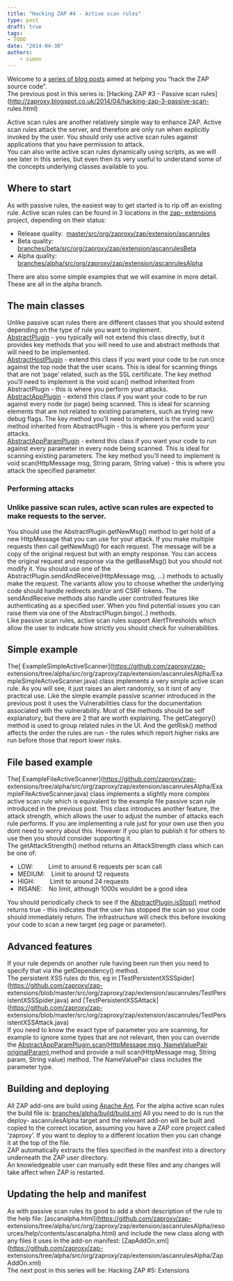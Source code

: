 ```yaml
---
title: "Hacking ZAP #4 - Active scan rules"
type: post
draft: true
tags:
- TODO
date: "2014-04-30"
authors:
    - simon
---
```

Welcome to a [series of blog posts](https://github.com/zaproxy/zaproxy/wiki/Development) aimed at helping you “hack the ZAP source code”.  
The previous post in this series is: [Hacking ZAP #3 - Passive scan rules](http://zaproxy.blogspot.co.uk/2014/04/hacking-zap-3-passive-scan-
rules.html)  
  
Active scan rules are another relatively simple way to enhance ZAP. Active scan rules attack the server, and therefore are only run when
explicitly invoked by the user. You should only use active scan rules against applications that you have permission to attack.  
You can also write active scan rules dynamically using scripts, as we will see later in this series, but even then its very useful to understand
some of the concepts underlying classes available to you.  

##  Where to start

As with passive rules, the easiest way to get started is to rip off an existing rule. Active scan rules can be found in 3 locations in the [zap-
extensions](https://github.com/zaproxy/zap-extensions/) project, depending on their status:  

  * Release quality:  [master/src/org/zaproxy/zap/extension/ascanrules](https://github.com/zaproxy/zap-extensions/tree/master/src/org/zaproxy/zap/extension/ascanrules)
  * Beta quality:        [branches/beta/src/org/zaproxy/zap/extension/ascanrulesBeta](https://github.com/zaproxy/zap-extensions/tree/beta/src/org/zaproxy/zap/extension/ascanrulesBeta)
  * Alpha quality:      [branches/alpha/src/org/zaproxy/zap/extension/ascanrulesAlpha](https://github.com/zaproxy/zap-extensions/tree/alpha/src/org/zaproxy/zap/extension/ascanrulesAlpha)

There are also some simple examples that we will examine in more detail.  
These are all in the alpha branch.  

##  The main classes

Unlike passive scan rules there are different classes that you should extend depending on the type of rule you want to implement.  
[AbstractPlugin](https://github.com/zaproxy/zaproxy/blob/develop/src/org/parosproxy/paros/core/scanner/AbstractPlugin.java) \- you typically
will not extend this class directly, but it provides key methods that you will need to use and abstract methods that will need to be
implemented.  
[AbstractHostPlugin](https://github.com/zaproxy/zaproxy/blob/develop/src/org/parosproxy/paros/core/scanner/AbstractHostPlugin.java) \- extend
this class if you want your code to be run once against the top node that the user scans. This is ideal for scanning things that are not ‘page’
related, such as the SSL certificate. The key method you’ll need to implement is the void scan() method inherited from AbstractPlugin - this is
where you perform your attacks.  
[AbstractAppPlugin](https://github.com/zaproxy/zaproxy/blob/develop/src/org/parosproxy/paros/core/scanner/AbstractAppPlugin.java) \- extend this
class if you want your code to be run against every node (or page) being scanned. This is ideal for scanning elements that are not related to
existing parameters, such as trying new debug flags. The key method you’ll need to implement is the void scan() method inherited from
AbstractPlugin - this is where you perform your attacks.  
[AbstractAppParamPlugin](https://github.com/zaproxy/zaproxy/blob/develop/src/org/parosproxy/paros/core/scanner/AbstractAppParamPlugin.java) \-
extend this class if you want your code to run against every parameter in every node being scanned. This is ideal for scanning existing
parameters. The key method you’ll need to implement is void scan(HttpMessage msg, String param, String value) \- this is where you attack the
specified parameter.  

###  Performing attacks

###

###  Unlike passive scan rules, active scan rules are expected to make requests to the server.

You should use the AbstractPlugin.getNewMsg() method to get hold of a new HttpMessage that you can use for your attack. If you make multiple
requests then call getNewMsg() for each request. The message will be a copy of the original request but with an empty response. You can access
the original request and response via the getBaseMsg() but you should not modify it. You should use one of the
AbstractPlugin.sendAndReceive(HttpMessage msg, …) methods to actually make the request. The variants allow you to choose whether the underlying
code should handle redirects and/or anti CSRF tokens.  The sendAndReceive methods also handle user controlled features like authenticating as a
specified user. When you find potential issues you can raise them via one of the AbstractPlugin.bingo(..) methods.  
Like passive scan rules, active scan rules support AlertThresholds which allow the user to indicate how strictly you should check for
vulnerabilities.  

##  Simple example

  
The[ ExampleSimpleActiveScanner](https://github.com/zaproxy/zap-
extensions/tree/alpha/src/org/zaproxy/zap/extension/ascanrulesAlpha/ExampleSimpleActiveScanner.java) class implements a very simple active scan
rule. As you will see, it just raises an alert randomly, so it isnt of any practical use. Like the simple example passive scanner introduced in
the previous post it uses the Vulnerabilities class for the documentation associated with the vulnerability. Most of the methods should be self
explanatory, but there are 2 that are worth explaining. The getCategory() method is used to group related rules in the UI. And the getRisk()
method affects the order the rules are run - the rules which report higher risks are run before those that report lower risks.  

##  File based example

The[ ExampleFileActiveScanner](https://github.com/zaproxy/zap-
extensions/tree/alpha/src/org/zaproxy/zap/extension/ascanrulesAlpha/ExampleFileActiveScanner.java) class implements a slightly more complex
active scan rule which is equivalent to the example file passive scan rule introduced in the previous post. This class introduces another
feature, the attack strength, which allows the user to adjust the number of attacks each rule performs. If you are implementing a rule just for
your own use then you dont need to worry about this. However if you plan to publish it for others to use then you should consider supporting it.  
The getAttackStrength() method returns an AttackStrength class which can be one of:

  * LOW:         Limit to around 6 requests per scan call
  * MEDIUM:    Limit to around 12 requests
  * HIGH:         Limit to around 24 requests
  * INSANE:    No limit, although 1000s wouldnt be a good idea

  
You should periodically check to see if the
[AbstractPlugin.isStop()](https://github.com/zaproxy/zaproxy/blob/develop/src/org/parosproxy/paros/core/scanner/AbstractPlugin.java#446) method
returns true - this indicates that the user has stopped the scan so your code should immediately return. The infrastructure will check this
before invoking your code to scan a new target (eg page or parameter).  

##  Advanced features

If your rule depends on another rule having been run then you need to specify that via the getDependency() method.  
The persistent XSS rules do this, eg in [TestPersistentXSSSpider](https://github.com/zaproxy/zap-
extensions/blob/master/src/org/zaproxy/zap/extension/ascanrules/TestPersistentXSSSpider.java) and
[TestPersistentXSSAttack](https://github.com/zaproxy/zap-
extensions/blob/master/src/org/zaproxy/zap/extension/ascanrules/TestPersistentXSSAttack.java)  
If you need to know the exact type of parameter you are scanning, for example to ignore some types that are not relevant, then you can override
the [AbstractAppParamPlugin.scan(HttpMessage msg, NameValuePair originalParam)
](https://github.com/zaproxy/zaproxy/blob/develop/src/org/parosproxy/paros/core/scanner/AbstractAppParamPlugin.java#244)method and provide a
null scan(HttpMessage msg, String param, String value) method. The NameValuePair class includes the parameter type.

##  Building and deploying

All ZAP add-ons are build using [Apache Ant](http://ant.apache.org/). For the alpha active scan rules the build file is:
[branches/alpha/build/build.xml](https://github.com/zaproxy/zap-extensions/blob/alpha/build/build.xml) All you need to do is run the deploy-
ascanrulesAlpha target and the relevant add-on will be built and copied to the correct location, assuming you have a ZAP core project called
‘zaproxy’. If you want to deploy to a different location then you can change it at the top of the file.  
ZAP automatically extracts the files specified in the manifest into a directory underneath the ZAP user directory.  
An knowledgeable user can manually edit these files and any changes will take affect when ZAP is restarted.  

##  Updating the help and manifest

As with passive scan rules its good to add a short description of the rule to the help file: [ascanalpha.html](https://github.com/zaproxy/zap-
extensions/tree/alpha/src/org/zaproxy/zap/extension/ascanrulesAlpha/resources/help/contents/ascanalpha.html) and include the new class along
with any files it uses in the add-on manifest: [ZapAddOn.xml](https://github.com/zaproxy/zap-
extensions/tree/alpha/src/org/zaproxy/zap/extension/ascanrulesAlpha/ZapAddOn.xml)  
The next post in this series will be: Hacking ZAP #5: Extensions

